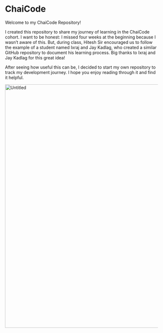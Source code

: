 # ChaiCode
Welcome to my ChaiCode Repository!

I created this repository to share my journey of learning in the ChaiCode cohort. I want to be honest: I missed four weeks at the beginning because I wasn’t aware of this. But, during class, Hitesh Sir encouraged us to follow the example of a student named Ixraj and Jay Kadlag, who created a similar GitHub repository to document his learning process. Big thanks to Ixraj and Jay Kadlag for this great idea!

After seeing how useful this can be, I decided to start my own repository to track my development journey. I hope you enjoy reading through it and find it helpful.

<img width="800" alt="Untitled" src="https://github.com/user-attachments/assets/80ad58f2-8176-4285-88ad-89c418eff11a" />


